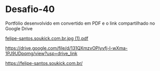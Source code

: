 # Desafio-40
Portfólio desenvolvido em convertido em PDF e o link compartilhado no Google Drive


[felipe-santos.soukick.com.br.jpg (1).pdf](https://github.com/Lipesti/Desafio-40/files/12222808/felipe-santos.soukick.com.br.jpg.1.pdf)

https://drive.google.com/file/d/131QXmzvOPIyvfj-l-wXma-1PJ9UDpqmg/view?usp=drive_link


https://felipe-santos.soukick.com.br/
